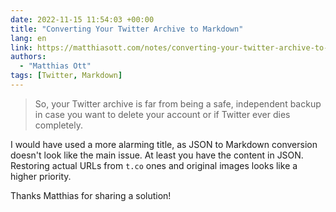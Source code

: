 ```yaml
---
date: 2022-11-15 11:54:03 +00:00
title: "Converting Your Twitter Archive to Markdown"
lang: en
link: https://matthiasott.com/notes/converting-your-twitter-archive-to-markdown
authors:
  - "Matthias Ott"
tags: [Twitter, Markdown]
---
```


> So, your Twitter archive is far from being a safe, independent backup in case you want to delete your account or if Twitter ever dies completely.

I would have used a more alarming title, as JSON to Markdown conversion doesn't look like the main issue. At least you have the content in JSON. Restoring actual URLs from `t.co` ones and original images looks like a higher priority.

Thanks Matthias for sharing a solution!
